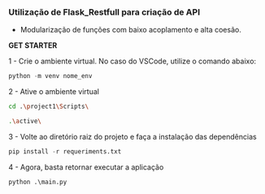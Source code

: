 ### Utilização de Flask_Restfull para criação de API

- Modularização de funções com baixo acoplamento e alta coesão.



**GET STARTER**

1 - Crie o ambiente virtual. No caso do VSCode, utilize o comando abaixo:

```python
python -m venv nome_env
```

2 - Ative o ambiente virtual

```bash
cd .\project1\Scripts\
```
```bash
.\active\
```

3 - Volte ao diretório raiz do projeto e faça a instalação das dependências

```python
pip install -r requeriments.txt
```

4 - Agora, basta retornar executar a aplicação


```python
python .\main.py
```

